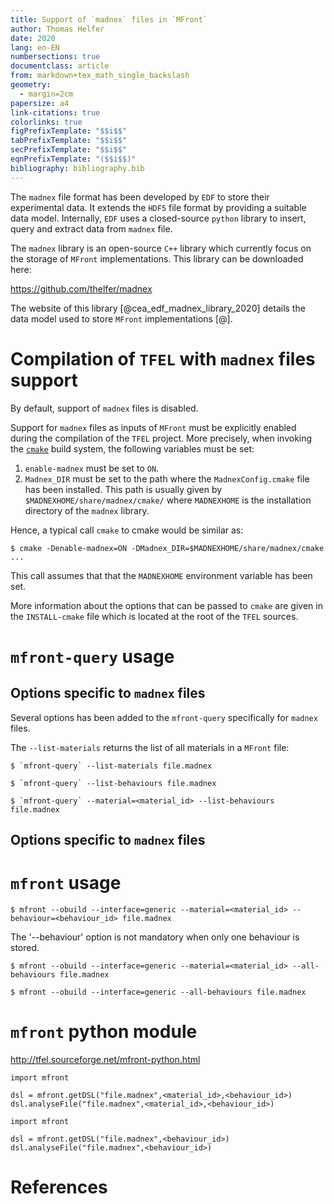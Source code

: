 ```yaml
---
title: Support of `madnex` files in `MFront`
author: Thomas Helfer
date: 2020
lang: en-EN
numbersections: true
documentclass: article
from: markdown+tex_math_single_backslash
geometry:
  - margin=2cm
papersize: a4
link-citations: true
colorlinks: true
figPrefixTemplate: "$$i$$"
tabPrefixTemplate: "$$i$$"
secPrefixTemplate: "$$i$$"
eqnPrefixTemplate: "($$i$$)"
bibliography: bibliography.bib
---
```


The `madnex` file format has been developed by `EDF` to store their
experimental data. It extends the `HDF5` file format by providing a
suitable data model. Internally, `EDF` uses a closed-source `python`
library to insert, query and extract data from `madnex` file.

The `madnex` library is an open-source `C++` library which currently
focus on the storage of `MFront` implementations. This library can be
downloaded here:

<https://github.com/thelfer/madnex>

The website of this library [@cea_edf_madnex_library_2020] details the
data model used to store `MFront` implementations [@].

# Compilation of `TFEL` with `madnex` files support

By default, support of `madnex` files is disabled.

Support for `madnex` files as inputs of `MFront` must be explicitly
enabled during the compilation of the `TFEL` project. More precisely,
when invoking the [`cmake`](https://cmake.org/) build system, the
following variables must be set:

1. `enable-madnex` must be set to `ON`.
2. `Madnex_DIR` must be set to the path where the `MadnexConfig.cmake`
  file has been installed. This path is usually given by
  `$MADNEXHOME/share/madnex/cmake/` where `MADNEXHOME` is the
  installation directory of the `madnex` library.

Hence, a typical call `cmake` to cmake would be similar as:

~~~~{.bash}
$ cmake -Denable-madnex=ON -DMadnex_DIR=$MADNEXHOME/share/madnex/cmake ...
~~~~

This call assumes that that the `MADNEXHOME` environment variable has
been set.

More information about the options that can be passed to `cmake` are
given in the `INSTALL-cmake` file which is located at the root of the
`TFEL` sources.

# `mfront-query` usage

## Options specific to `madnex` files

Several options has been added to the `mfront-query` specifically for
`madnex` files.

The `--list-materials` returns the list of all materials in a `MFront`
file:

~~~~{.bash}
$ `mfront-query` --list-materials file.madnex
~~~~



~~~~{.bash}
$ `mfront-query` --list-behaviours file.madnex
~~~~

~~~~{.bash}
$ `mfront-query` --material=<material_id> --list-behaviours file.madnex
~~~~

## Options specific to `madnex` files

# `mfront` usage

~~~~{.bash}
$ mfront --obuild --interface=generic --material=<material_id> --behaviour=<behaviour_id> file.madnex
~~~~

The '--behaviour' option is not mandatory when only one behaviour is
stored.

~~~~{.bash}
$ mfront --obuild --interface=generic --material=<material_id> --all-behaviours file.madnex
~~~~

~~~~{.bash}
$ mfront --obuild --interface=generic --all-behaviours file.madnex
~~~~

# `mfront` python module

<http://tfel.sourceforge.net/mfront-python.html>

~~~~{.python}
import mfront

dsl = mfront.getDSL("file.madnex",<material_id>,<behaviour_id>)
dsl.analyseFile("file.madnex",<material_id>,<behaviour_id>)
~~~~

~~~~{.python}
import mfront

dsl = mfront.getDSL("file.madnex",<behaviour_id>)
dsl.analyseFile("file.madnex",<behaviour_id>)
~~~~

# References